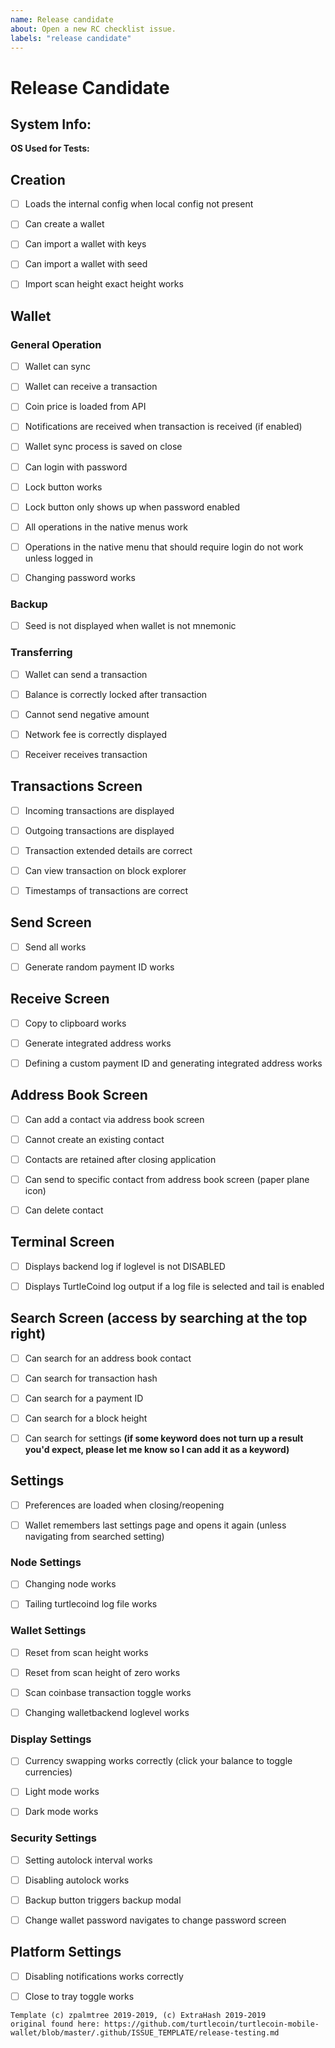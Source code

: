 ```yaml
---
name: Release candidate
about: Open a new RC checklist issue.
labels: "release candidate"
---
```


# Release Candidate

## System Info:

<b>OS Used for Tests:</b> <!-- Enter your OS e.g. Gentoo Linux -->

## Creation

-   [ ] Loads the internal config when local config not present

-   [ ] Can create a wallet

-   [ ] Can import a wallet with keys

-   [ ] Can import a wallet with seed

-   [ ] Import scan height exact height works

## Wallet

### General Operation

-   [ ] Wallet can sync

-   [ ] Wallet can receive a transaction

-   [ ] Coin price is loaded from API

-   [ ] Notifications are received when transaction is received (if enabled)

-   [ ] Wallet sync process is saved on close

-   [ ] Can login with password

-   [ ] Lock button works

-   [ ] Lock button only shows up when password enabled

-   [ ] All operations in the native menus work

-   [ ] Operations in the native menu that should require login do not work unless logged in

-   [ ] Changing password works

### Backup

-   [ ] Seed is not displayed when wallet is not mnemonic

### Transferring

-   [ ] Wallet can send a transaction

-   [ ] Balance is correctly locked after transaction

-   [ ] Cannot send negative amount

-   [ ] Network fee is correctly displayed

-   [ ] Receiver receives transaction

## Transactions Screen

-   [ ] Incoming transactions are displayed

-   [ ] Outgoing transactions are displayed

-   [ ] Transaction extended details are correct

-   [ ] Can view transaction on block explorer

-   [ ] Timestamps of transactions are correct

## Send Screen

-   [ ] Send all works

-   [ ] Generate random payment ID works

## Receive Screen

-   [ ] Copy to clipboard works

-   [ ] Generate integrated address works

-   [ ] Defining a custom payment ID and generating integrated address works

## Address Book Screen

-   [ ] Can add a contact via address book screen

-   [ ] Cannot create an existing contact

-   [ ] Contacts are retained after closing application

-   [ ] Can send to specific contact from address book screen (paper plane icon)

-   [ ] Can delete contact

## Terminal Screen

-   [ ] Displays backend log if loglevel is not DISABLED

-   [ ] Displays TurtleCoind log output if a log file is selected and tail is enabled

## Search Screen (access by searching at the top right)

-   [ ] Can search for an address book contact

-   [ ] Can search for transaction hash

-   [ ] Can search for a payment ID

-   [ ] Can search for a block height

-   [ ] Can search for settings **(if some keyword does not turn up a result you'd expect, please let me know so I can add it as a keyword)**

## Settings

-   [ ] Preferences are loaded when closing/reopening

-   [ ] Wallet remembers last settings page and opens it again (unless navigating from searched setting)

### Node Settings

-   [ ] Changing node works

-   [ ] Tailing turtlecoind log file works

### Wallet Settings

-   [ ] Reset from scan height works

-   [ ] Reset from scan height of zero works

-   [ ] Scan coinbase transaction toggle works

-   [ ] Changing walletbackend loglevel works

### Display Settings

-   [ ] Currency swapping works correctly (click your balance to toggle currencies)

-   [ ] Light mode works

-   [ ] Dark mode works

### Security Settings

-   [ ] Setting autolock interval works

-   [ ] Disabling autolock works

-   [ ] Backup button triggers backup modal

-   [ ] Change wallet password navigates to change password screen

## Platform Settings

-   [ ] Disabling notifications works correctly

-   [ ] Close to tray toggle works

```text
Template (c) zpalmtree 2019-2019, (c) ExtraHash 2019-2019
original found here: https://github.com/turtlecoin/turtlecoin-mobile-wallet/blob/master/.github/ISSUE_TEMPLATE/release-testing.md
```
